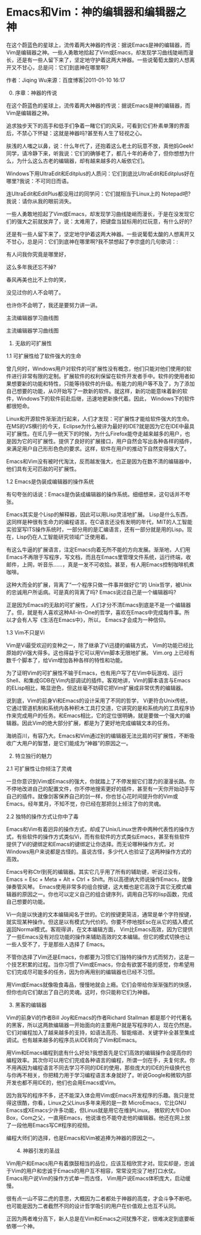 # Emacs和Vim：神的编辑器和编辑器之神
在这个蔚蓝色的星球上，流传着两大神器的传说：据说Emacs是神的编辑器，而Vim是编辑器之神。一些人勇敢地拾起了Vim或Emacs，却发现学习曲线陡峭而漫长，还是有一些人留下来了，坚定地守护着这两大神器。一些说葡萄太酸的人想离开又不甘心，总是问：它们到底神在哪里啊?

作者：Jiqing Wu来源：百度博客|2011-01-10 16:17

0. 序章：神器的传说

在这个蔚蓝色的星球上，流传着两大神器的传说：据说Emacs是神的编辑器，而Vim是编辑器之神。

追求独步天下的高手和低手们争着一睹它们的风采，可看到它们朴素单薄的界面后，不禁心下怀疑：这就是神器吗?甚至有人生了轻视之心。

肤浅的人嗤之以鼻，说：什么年代了，还抱着这么老土的玩意不放，真他妈Geek!同学，请冷静下来，听我说：它们的确够老了，都几十年的寿命了，但你想想为什么，为什么这么古老的编辑器，却有越来越多的人皈依它们。

Windows下用UltraEdit和Editplus的人质问：它们到底比UltraEdit和Editplus好在哪里?我说：不可同日而语。

连UltraEdit和EditPlus都没用过的同学问：它们就相当于Linux上的 Notepad吧?我说：请你从我的眼前消失。

一些人勇敢地拾起了Vim或Emacs，却发现学习曲线陡峭而漫长，于是在没发现它们的强大之前就放弃了，说：太难用了，把键盘当鼠标用的烂玩意，有什么好的?

还是有一些人留下来了，坚定地守护着这两大神器。一些说葡萄太酸的人想离开又不甘心，总是问：它们到底神在哪里啊?我不禁想起了李宗盛的几句歌词：:

有人问我你究竟是哪里好，

这么多年我还忘不掉?

春风再美也比不上你的笑，

没见过你的人不会明了。

也许你不会明了，我还是要努力讲一讲。

主流编辑器学习曲线图

主流编辑器学习曲线图

1. 无敌的可扩展性

1.1 可扩展性给了软件强大的生命

曾几何时，Windows用户对软件的可扩展性没有概念，他们只能对他们使用的软件进行非常有限的定制。扩展软件的权利保留在软件开发者手中。软件的使用者如果想要新的功能和特性，只能等待软件的升级。有能力的用户等不及了，为了添加自己想要的功能，从0开始写了一款新的软件。就这样，新的功能意味着新的软件，Windows下的软件前赴后继，迅速地更新换代着。因此， Windows下的软件都很短命。

Linux和开源软件渐渐流行起来，人们才发现：可扩展性才能给软件强大的生命。在MS的VS横行的今天，Eclipse为什么被评为最好的IDE?就是因为它在IDE中最具可扩展性。在IE几乎一统天下的时候，为什么Firefox能夺走越来越多的用户，也是因为它的可扩展性。提供了良好的扩展接口，用户自然会写出各种各样的插件，来满足用户自己形形色色的要求。这样，软件在用户的推动下自然变得强大了。

Emacs和Vim没有被时代淘汰，反而越发强大，也正是因为在数不清的编辑器中，他们具有无可匹敌的可扩展性。

1.2 Emacs是伪装成编辑器的操作系统

有句夸张的话说：Emacs是伪装成编辑器的操作系统。细细想来，这句话并不夸张。

Emacs其实是个Lisp的解释器，因此可以用Lisp灵活地扩展。 Lisp是什么东西，这同样是种很有生命力的编程语言。在C语言还没有发明的年代，MIT的人工智能实验室写ITS操作系统时，一部分用的是汇编语言，还有一部分就是用的Lisp。现在，Lisp仍在人工智能研究领域广泛使用着。

有这么牛逼的扩展语言，注定Emacs向着无所不能的方向发展。渐渐地，人们用Emacs不再限于写程序，写文档，而且在Emacs里管理文件系统，运行终端，收邮件，上网，听音乐……，真是一发不可收拾。甚至，有人用Emacs控制咖啡机煮咖啡。

这种大而全的扩展，背离了“一个程序只做一件事并做好它”的 Unix哲学，被Unix的忠诚用户所诟病。可是真的背离了吗? Emacs说过自己是一个编辑器吗?

正是因为Emacs的无敌的可扩展性，人们才分不清Emacs到底是不是一个编辑器了。但，就是有人喜欢这种All-in-One的哲学，喜欢在Emacs中完成每件事。所以才会有人写《生活在Emacs中》，所以， Emacs才会成为一种信仰。

1.3 Vim不只是Vi

Vim是Vi最受欢迎的变种之一，除了继承了Vi迅捷的编辑方式， Vim的功能已经比原始的Vi强大得多。这也得益于它可以用Vim脚本无限地扩展。 Vim.org 上已经有数千个脚本了，给Vim增加各种各样的特性和功能。

为了证明Vim的可扩展性不输于Emacs，也有用户写了在Vim中玩游戏、运行Shell、和集成GDB在Vim内部调试的插件。客观地讲，Vim的脚本语言与Emacs的ELisp相比，略显逊色，但这丝毫不妨碍它把Vim扩展成非常优秀的编辑器。

说到底，Vim的前身Vi和Emacs的设计采用了不同的哲学， Vi更符合Unix传统，它通过管道机制和系统内各种积木工具打交道，它讲究的是和系统内的工具程序协作来完成用户的任务。和Emacs相比，它的定位很明确，就是要做一个强大的编辑器。因此Vim的绝大部分扩展，都是为了更好地完成编辑文本的任务。

海纳百川，有容乃大。Emacs和Vim通过别的编辑器无法比肩的可扩展性，不断吸收广大用户的智慧，是它们能成为“神器”的原因之一。

2. 特立独行的魅力

2.1 可扩展性让你倾注了灵魂

一旦你意识到Vim或Emacs的强大，你就踏上了不停发掘它们潜力的漫漫长路。你不停地改进自己的配置文件，你不停地搜索更好的插件，甚至有一天你开始动手写自己的插件。就像剑客保养自己的剑一样，你也甘心花时间提升你的Vim或Emacs。经年累月，不知不觉，你已经在那把剑上倾注了你的灵魂。

2.2 独特的操作方式让你中了毒

Emacs和Vim有着迥异的操作方式，却成了Unix/Linux世界中两种代表性的操作方式，有些软件的操作方式类似Vi，而有些软件的方式类似Emacs，甚至有些软件提供了Vi的键绑定和Emacs的键绑定让你选择。而无论哪种操作方式，对Windows用户来说都是古怪的。虽说古怪，多少代人也验证了这两种操作方式的高效。

Emacs号称Ctrl到死的编辑器。其实它几乎用了所有的辅助键，听说过没有，Emacs = Esc + Meta + Alt + Ctrl + Shift。所以高德纳大师说操作Emacs，就像弹奏管风琴。 Emacs使用非常多的组合按键，这大概也是它高效于其它无模式编辑器的原因之一。你也可以定义自己的组合键序列，调用自己写的lisp函数，完成自己想要的功能。

Vi一向是以快速的文本编辑闻名于世的。它的按键更简洁，通常是单个字符按键，就实现某种操作。但这是以有模式为代价的。你要不停地按Esc在从它的插入模式返回Normal模式。客观得讲，在文本编辑方面， Vim比Emacs高效，因为它提供了一些Emacs没有对应功能的操作来辅助高效的文本编辑。但它的模式切换也让一些人受不了，于是那些人选择了 Emacs。

不管你选择了Vim还是Emacs，你都要为习惯它们独特的操作方式而努力，这是一个技艺积累的过程。当你习惯了Vim或Emacs，你会有欲罢不能的感觉，你希望用它们完成尽可能多的任务，因为你再用别的编辑器也已经不习惯。

用Vim或Emacs就像吸食毒品，慢慢地就会上瘾。它们会带给你渐渐强烈的快感，但你也向它们献出了自己的灵魂。这时，你只能称它们为神器。

3. 黑客的编辑器

Vim的前身Vi的作者Bill Joy和Emacs的作者Richard Stallman 都是那个时代著名的黑客，所以这两款编辑器一开始面向的主要用户就是写程序的人，现在仍然是。它们对编程加入了越来越多的支持，如语法高亮、智能缩进、关键字补全甚至集成调试。也有越来越多的程序员从IDE转向了Vim和Emacs。

用Vim和Emacs编程到底有什么好处?我想首先是它们高效的编辑操作会提高你的编程效率。其次你可以用它们完成各种语言的编程，所谓一剑在手，夫复何求。你不用再因为编程语言不同去学习不同的IDE的使用，那些庞大的IDE的升级换代也与你再不相关，你把精力用于学习编程语言本身就好了。听说Google和微软内部开发也都不用IDE的，他们也会用Emacs或Vim。

因为我写的程序不多，还不能深入体会用Vim或Emacs开发程序的乐趣。我只是觉得这很酷，你看，Linux之父Linus多年来用的是一款 MicroEmacs，它比GNU Emacs或XEmacs少许多功能，但Linus就是用它在维护Linux。 微软的大牛Don Box，Com之父，一直用Emacs，他说谁也不能夺走他的编辑器。他还在网上放了一段他用Emacs写C#程序的视频。

编程大师们的选择，也是Emacs和Vim被追捧为神器的原因之一。

　　4. 神器引发的圣战

Vim用户和Emacs用户有着旗鼓相当的品位，应该互相欣赏才对。现实却是，忠诚于Vim的用户和忠诚于Emacs的用户互不相容，常常没完没了地打口水仗。Emacs用户说Vim的操作方式单一而古怪， Vim用户说Emacs体积庞大，启动缓慢。

很有点一山不容二虎的意思，大概因为二者都处于神器的高度，才会斗争不断吧。也可能是因为二者截然不同的设计哲学吸引的用户在价值观上也互不认同。

正因为两者难分高下，新人总是在Vim和Emacs之间犹豫不定，很难决定到底要皈依哪一个神。
